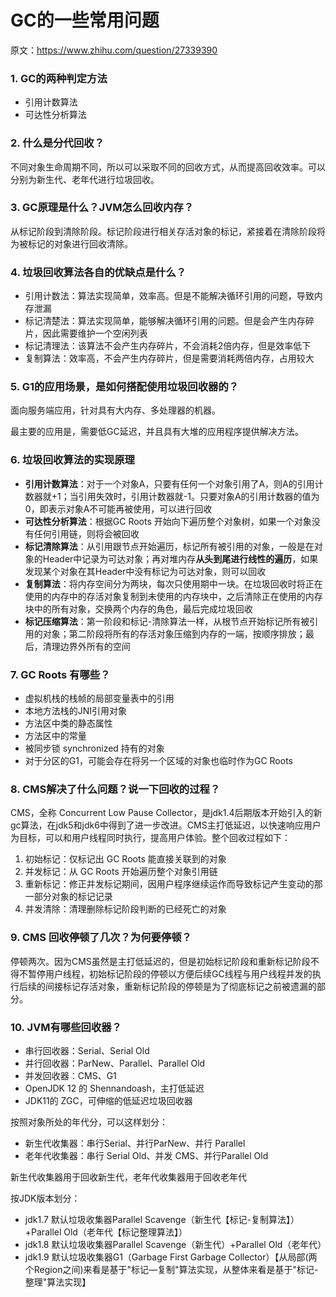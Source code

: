 # GC的一些常用问题

原文：https://www.zhihu.com/question/27339390



### 1. GC的两种判定方法

* 引用计数算法
* 可达性分析算法

### 2. 什么是分代回收？

不同对象生命周期不同，所以可以采取不同的回收方式，从而提高回收效率。可以分别为新生代、老年代进行垃圾回收。

### 3. GC原理是什么？JVM怎么回收内存？

从标记阶段到清除阶段。标记阶段进行相关存活对象的标记，紧接着在清除阶段将为被标记的对象进行回收清除。

### 4. 垃圾回收算法各自的优缺点是什么？

* 引用计数法：算法实现简单，效率高。但是不能解决循环引用的问题，导致内存泄漏
* 标记清楚法：算法实现简单，能够解决循环引用的问题。但是会产生内存碎片，因此需要维护一个空闲列表
* 标记清理法：该算法不会产生内存碎片，不会消耗2倍内存，但是效率低下
* 复制算法：效率高，不会产生内存碎片，但是需要消耗两倍内存，占用较大

### 5. G1的应用场景，是如何搭配使用垃圾回收器的？

面向服务端应用，针对具有大内存、多处理器的机器。

最主要的应用是，需要低GC延迟，并且具有大堆的应用程序提供解决方法。

### 6. 垃圾回收算法的实现原理

* **引用计数算法**：对于一个对象A，只要有任何一个对象引用了A，则A的引用计数器就+1；当引用失效时，引用计数器就-1。只要对象A的引用计数器的值为0，即表示对象A不可能再被使用，可以进行回收
* **可达性分析算法**：根据GC Roots 开始向下遍历整个对象树，如果一个对象没有任何引用链，则将会被回收
* **标记清除算法**：从引用跟节点开始遍历，标记所有被引用的对象，一般是在对象的Header中记录为可达对象；再对堆内存**从头到尾进行线性的遍历**，如果发现某个对象在其Header中没有标记为可达对象，则可以回收
* **复制算法**：将内存空间分为两块，每次只使用期中一块。在垃圾回收时将正在使用的内存中的存活对象复制到未使用的内存块中，之后清除正在使用的内存块中的所有对象，交换两个内存的角色，最后完成垃圾回收
* **标记压缩算法**：第一阶段和标记-清除算法一样，从根节点开始标记所有被引用的对象；第二阶段将所有的存活对象压缩到内存的一端，按顺序排放；最后，清理边界外所有的空间

### 7. GC Roots 有哪些？

* 虚拟机栈的栈帧的局部变量表中的引用
* 本地方法栈的JNI引用对象
* 方法区中类的静态属性
* 方法区中的常量
* 被同步锁 synchronized 持有的对象
* 对于分区的G1，可能会存在将另一个区域的对象也临时作为GC Roots

### 8. CMS解决了什么问题？说一下回收的过程？

CMS，全称 Concurrent Low Pause Collector，是jdk1.4后期版本开始引入的新gc算法，在jdk5和jdk6中得到了进一步改进。CMS主打低延迟，以快速响应用户为目标，可以和用户线程同时执行，提高用户体验。整个回收过程如下：

1. 初始标记：仅标记出 GC Roots 能直接关联到的对象
2. 并发标记：从 GC Roots 开始遍历整个对象引用链
3. 重新标记：修正并发标记期间，因用户程序继续运作而导致标记产生变动的那一部分对象的标记记录
4. 并发清除：清理删除标记阶段判断的已经死亡的对象

### 9. CMS 回收停顿了几次？为何要停顿？

停顿两次。因为CMS虽然是主打低延迟的，但是初始标记阶段和重新标记阶段不得不暂停用户线程，初始标记阶段的停顿以方便后续GC线程与用户线程并发的执行后续的间接标记存活对象，重新标记阶段的停顿是为了彻底标记之前被遗漏的部分。

### 10. JVM有哪些回收器？

* 串行回收器：Serial、Serial Old
* 并行回收器：ParNew、Parallel、Parallel Old
* 并发回收器：CMS、G1
* OpenJDK 12 的 Shennandoash，主打低延迟
* JDK11的 ZGC，可伸缩的低延迟垃圾回收器

按照对象所处的年代分，可以这样划分：

* 新生代收集器：串行Serial、并行ParNew、并行 Parallel
* 老年代收集器：串行 Serial Old、并发 CMS、并行Parallel Old

新生代收集器用于回收新生代，老年代收集器用于回收老年代

按JDK版本划分：

- jdk1.7 默认垃圾收集器Parallel Scavenge（新生代【标记-复制算法】）+Parallel Old（老年代【标记整理算法】）
- jdk1.8 默认垃圾收集器Parallel Scavenge（新生代）+Parallel Old（老年代）
- jdk1.9 默认垃圾收集器G1（Garbage First Garbage Collector）【从局部(两个Region之间)来看是基于"标记—复制"算法实现，从整体来看是基于"标记-整理"算法实现】
